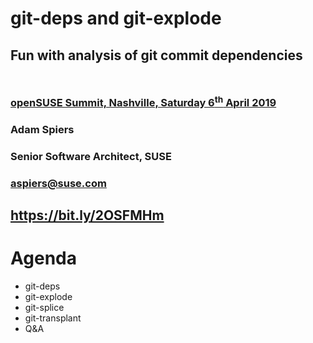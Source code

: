 <!-- .slide: data-state="cover" id="cover-page" data-menu-title="Introduction" data-timing="40" -->
<div class="title">
    <h1>git-deps and git-explode</h1>
    <h2 style="margin-bottom: 50px;">Fun with analysis of git commit dependencies</h2>
    <h3>
        <a href="https://openstack.org/ptg">
            openSUSE Summit, Nashville, Saturday 6<sup>th</sup> April 2019
        </a>
    </h3>
</div>

<div class="row presenters">
    <div class="presenter presenter-1">
        <h3 class="name">Adam Spiers</h3>
        <h3 class="job-title">Senior Software Architect, SUSE</h3>
        <h3 class="email"><a href="mailto:aspiers@suse.com">aspiers@suse.com</a></h3>
    </div>
</div>

<div class="qr-embedded">
    <div class="qr-embedded-wrapper">
        <div class="qrcode" id="qrcode-talk-embedded" />
    </div>
    <h2><a href="https://aspiers.github.io/nashville-git-automagic-april-2019/" target="_blank"
           id="talk-embedded">https://bit.ly/2OSFMHm</a></h2>
</div>


<!-- .slide: data-state="normal" id="agenda" data-timing="30" -->
# Agenda

*   git-deps
*   git-explode
*   git-splice
*   git-transplant
*   Q&A
